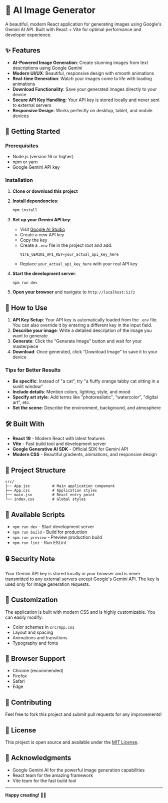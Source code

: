 # 🎨 AI Image Generator

A beautiful, modern React application for generating images using Google's Gemini AI API. Built with React + Vite for optimal performance and developer experience.

## ✨ Features

- **AI-Powered Image Generation**: Create stunning images from text descriptions using Google Gemini
- **Modern UI/UX**: Beautiful, responsive design with smooth animations
- **Real-time Generation**: Watch your images come to life with loading animations
- **Download Functionality**: Save your generated images directly to your device
- **Secure API Key Handling**: Your API key is stored locally and never sent to external servers
- **Responsive Design**: Works perfectly on desktop, tablet, and mobile devices

## 🚀 Getting Started

### Prerequisites

- Node.js (version 16 or higher)
- npm or yarn
- Google Gemini API key

### Installation

1. **Clone or download this project**
2. **Install dependencies**:
   ```bash
   npm install
   ```

3. **Set up your Gemini API key**:
   - Visit [Google AI Studio](https://makersuite.google.com/app/apikey)
   - Create a new API key
   - Copy the key
   - Create a `.env` file in the project root and add:
     ```
     VITE_GEMINI_API_KEY=your_actual_api_key_here
     ```
   - Replace `your_actual_api_key_here` with your real API key

4. **Start the development server**:
   ```bash
   npm run dev
   ```

5. **Open your browser** and navigate to `http://localhost:5173`

## 🎯 How to Use

1. **API Key Setup**: Your API key is automatically loaded from the `.env` file. You can also override it by entering a different key in the input field.
2. **Describe your image**: Write a detailed description of the image you want to generate
3. **Generate**: Click the "Generate Image" button and wait for your masterpiece
4. **Download**: Once generated, click "Download Image" to save it to your device

### Tips for Better Results

- **Be specific**: Instead of "a cat", try "a fluffy orange tabby cat sitting in a sunlit window"
- **Include details**: Mention colors, lighting, style, and mood
- **Specify art style**: Add terms like "photorealistic", "watercolor", "digital art", etc.
- **Set the scene**: Describe the environment, background, and atmosphere

## 🛠️ Built With

- **React 19** - Modern React with latest features
- **Vite** - Fast build tool and development server
- **Google Generative AI SDK** - Official SDK for Gemini API
- **Modern CSS** - Beautiful gradients, animations, and responsive design

## 📁 Project Structure

```
src/
├── App.jsx          # Main application component
├── App.css          # Application styles
├── main.jsx         # React entry point
└── index.css        # Global styles
```

## 🔧 Available Scripts

- `npm run dev` - Start development server
- `npm run build` - Build for production
- `npm run preview` - Preview production build
- `npm run lint` - Run ESLint

## 🔒 Security Note

Your Gemini API key is stored locally in your browser and is never transmitted to any external servers except Google's Gemini API. The key is used only for image generation requests.

## 🎨 Customization

The application is built with modern CSS and is highly customizable. You can easily modify:

- Color schemes in `src/App.css`
- Layout and spacing
- Animations and transitions
- Typography and fonts

## 📱 Browser Support

- Chrome (recommended)
- Firefox
- Safari
- Edge

## 🤝 Contributing

Feel free to fork this project and submit pull requests for any improvements!

## 📄 License

This project is open source and available under the [MIT License](LICENSE).

## 🙏 Acknowledgments

- Google Gemini AI for the powerful image generation capabilities
- React team for the amazing framework
- Vite team for the fast build tool

---

**Happy creating! 🎨✨**
